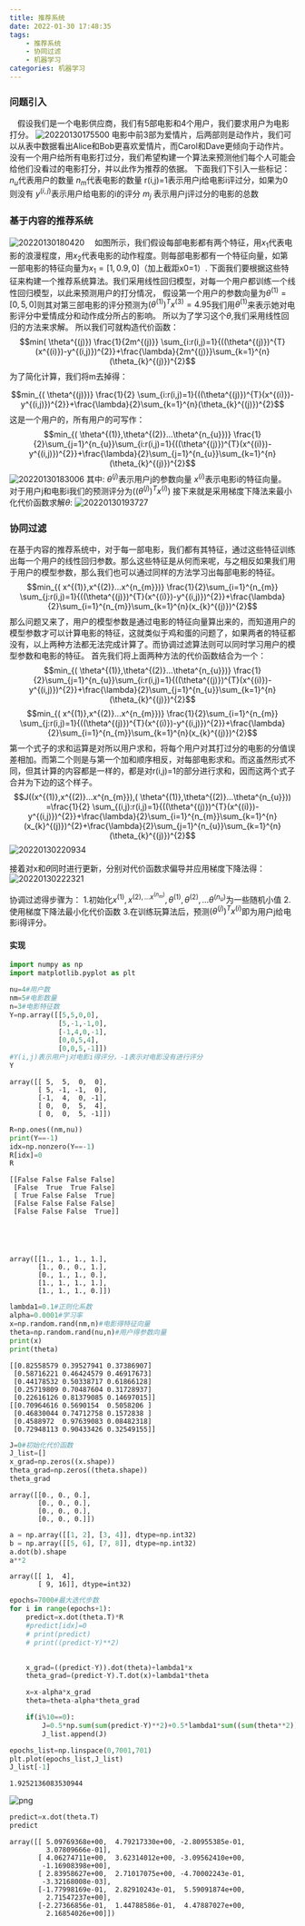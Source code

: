```yaml
---
title: 推荐系统
date: 2022-01-30 17:48:35
tags:
    - 推荐系统
    - 协同过滤
    - 机器学习
categories: 机器学习
---
```

### 问题引入
&emsp;假设我们是一个电影供应商，我们有5部电影和4个用户，我们要求用户为电影打分。
![20220130175500](https://cdn.jsdelivr.net/gh/liwangshengya/picture/img/20220130175500.png)
电影中前3部为爱情片，后两部则是动作片，我们可以从表中数据看出Alice和Bob更喜欢爱情片，而Carol和Dave更倾向于动作片。没有一个用户给所有电影打过分，我们希望构建一个算法来预测他们每个人可能会给他们没看过的电影打分，并以此作为推荐的依据。
下面我们下引入一些标记：
$n_{u}$代表用户的数量
$n_{m}$代表电影的数量
r(i,j)=1表示用户j给电影i评过分，如果为0则没有
$y^{(i,j)}$表示用户给电影的i的评分
$m_{j}$ 表示用户j评过分的电影的总数
### 基于内容的推荐系统
![20220130180420](https://cdn.jsdelivr.net/gh/liwangshengya/picture/img/20220130180420.png)
&emsp;如图所示，我们假设每部电影都有两个特征，用$x_{1}$代表电影的浪漫程度，用$x_{2}$代表电影的动作程度。则每部电影都有一个特征向量，如第一部电影的特征向量为$x_{1}=[1,0.9, 0]$（加上截距x0=1）.
下面我们要根据这些特征来构建一个推荐系统算法。我们采用线性回归模型，对每一个用户都训练一个线性回归模型，以此来预测用户的打分情况，
假设第一个用户的参数向量为$\theta^{(1)}=[0, 5, 0]$则其对第三部电影的评分预测为$(\theta^{(1)})^{T}x^{(3)}=4.95$我们用$\theta^{(1)}$来表示她对电影评分中爱情成分和动作成分所占的影响。
所以为了学习这个$\theta$,我们采用线性回归的方法来求解。
所以我们可就构造代价函数：
$$min( \theta^{(j)}) \frac{1}{2m^{(j)}} \sum_{i:r(i,j)=1}{((\theta^{(j)})^{T}(x^{(i)})-y^{(i,j)})^{2}}+\frac{\lambda}{2m^{(j)}}\sum_{k=1}^{n}(\theta_{k}^{(j)})^{2}$$
为了简化计算，我们将m去掉得：

$$min_{( \theta^{(j)})} \frac{1}{2} \sum_{i:r(i,j)=1}{((\theta^{(j)})^{T}(x^{(i)})-y^{(i,j)})^{2}}+\frac{\lambda}{2}\sum_{k=1}^{n}(\theta_{k}^{(j)})^{2}$$
这是一个用户的，所有用户的可写作：
$$min_{( \theta^{(1)},\theta^{(2)}...\theta^{n_{u}})} \frac{1}{2}\sum_{j=1}^{n_{u}}\sum_{i:r(i,j)=1}{((\theta^{(j)})^{T}(x^{(i)})-y^{(i,j)})^{2}}+\frac{\lambda}{2}\sum_{j=1}^{n_{u}}\sum_{k=1}^{n}(\theta_{k}^{(j)})^{2}$$
![20220130183006](https://cdn.jsdelivr.net/gh/liwangshengya/picture/img/20220130183006.png)
其中:
$\theta^{(j)}$表示用户j的参数向量
$x^{(i)}$表示电影i的特征向量。
对于用户j和电影i我们的预测评分为$((\theta^{(j)})^{T}x^{(i)})$
接下来就是采用梯度下降法来最小化代价函数求解$\theta$:
![20220130193727](https://cdn.jsdelivr.net/gh/liwangshengya/picture/img/20220130193727.png)

### 协同过滤

在基于内容的推荐系统中，对于每一部电影，我们都有其特征，通过这些特征训练出每一个用户的线性回归参数。那么这些特征是从何而来呢，与之相反如果我们用于用户的模型参数，那么我们也可以通过同样的方法学习出每部电影的特征。
$$min_{( x^{(1)},x^{(2)}...x^{n_{m}})} \frac{1}{2}\sum_{i=1}^{n_{m}} \sum_{j:r(i,j)=1}{((\theta^{(j)})^{T}(x^{(i)})-y^{(i,j)})^{2}}+\frac{\lambda}{2}\sum_{i=1}^{n_{m}}\sum_{k=1}^{n}(x_{k}^{(j)})^{2}$$
那么问题又来了，用户的模型参数是通过电影的特征向量算出来的，而知道用户的模型参数才可以计算电影的特征，这就类似于鸡和蛋的问题了，如果两者的特征都没有，以上两种方法都无法完成计算了。而协调过滤算法则可以同时学习用户的模型参数和电影的特征。
首先我们将上面两种方法的代价函数结合为一个：
$$min_{( \theta^{(1)},\theta^{(2)}...\theta^{n_{u}})} \frac{1}{2}\sum_{j=1}^{n_{u}}\sum_{i:r(i,j)=1}{((\theta^{(j)})^{T}(x^{(i)})-y^{(i,j)})^{2}}+\frac{\lambda}{2}\sum_{j=1}^{n_{u}}\sum_{k=1}^{n}(\theta_{k}^{(j)})^{2}$$
$$min_{( x^{(1)},x^{(2)}...x^{n_{m}})} \frac{1}{2}\sum_{i=1}^{n_{m}} \sum_{j:r(i,j)=1}{((\theta^{(j)})^{T}(x^{(i)})-y^{(i,j)})^{2}}+\frac{\lambda}{2}\sum_{i=1}^{n_{m}}\sum_{k=1}^{n}(x_{k}^{(j)})^{2}$$
第一个式子的求和运算是对所以用户求和，将每个用户对其打过分的电影的分值误差相加。而第二个则是与第一个加和顺序相反，对每部电影求和。而这虽然形式不同，但其计算的内容都是一样的，都是对r(i,j)=1的部分进行求和，因而这两个式子合并为下边的这个样子。
$$J((x^{(1)},x^{(2)}...x^{n_{m}}),( \theta^{(1)},\theta^{(2)}...\theta^{n_{u}})) =\frac{1}{2} \sum_{(i,j):r(i,j)=1}{((\theta^{(j)})^{T}(x^{(i)})-y^{(i,j)})^{2}}+\frac{\lambda}{2}\sum_{i=1}^{n_{m}}\sum_{k=1}^{n}(x_{k}^{(j)})^{2}+\frac{\lambda}{2}\sum_{j=1}^{n_{u}}\sum_{k=1}^{n}(\theta_{k}^{(j)})^{2}$$
![20220130220934](https://cdn.jsdelivr.net/gh/liwangshengya/picture/img/20220130220934.png)

接着对x和$\theta$同时进行更新，分别对代价函数求偏导并应用梯度下降法得：
![20220130222321](https://cdn.jsdelivr.net/gh/liwangshengya/picture/img/20220130222321.png)

协调过滤得步骤为：
1.初始化$x^{(1)},x^{(2),...x^{(n_{m})}},\theta^{(1)},\theta^{(2)},...\theta^{(n_{u})}$为一些随机小值
2.使用梯度下降法最小化代价函数
3.在训练玩算法后，预测$(\theta^{(j)})^{T}x^{(i)}$即为用户j给电影i得评分。

#### 实现

```python
import numpy as np
import matplotlib.pyplot as plt
```


```python
nu=4#用户数
nm=5#电影数量
n=3#电影特征数
Y=np.array([[5,5,0,0],
            [5,-1,-1,0],
            [-1,4,0,-1],
            [0,0,5,4],
            [0,0,5,-1]])
#Y(i,j)表示用户j对电影i得评分，-1表示对电影没有进行评分
Y
```




    array([[ 5,  5,  0,  0],
           [ 5, -1, -1,  0],
           [-1,  4,  0, -1],
           [ 0,  0,  5,  4],
           [ 0,  0,  5, -1]])




```python
R=np.ones((nm,nu))
print(Y==-1)
idx=np.nonzero(Y==-1)
R[idx]=0
R
```

    [[False False False False]
     [False  True  True False]
     [ True False False  True]
     [False False False False]
     [False False False  True]]





    array([[1., 1., 1., 1.],
           [1., 0., 0., 1.],
           [0., 1., 1., 0.],
           [1., 1., 1., 1.],
           [1., 1., 1., 0.]])




```python
lambda1=0.1#正则化系数
alpha=0.0001#学习率
x=np.random.rand(nm,n)#电影得特征向量
theta=np.random.rand(nu,n)#用户得参数向量
print(x)
print(theta)
```

    [[0.82558579 0.39527941 0.37386907]
     [0.58716221 0.46424579 0.46917673]
     [0.44178532 0.50338717 0.61866128]
     [0.25719809 0.70487604 0.31728937]
     [0.22616126 0.81379085 0.14697015]]
    [[0.70964616 0.5690154  0.5058206 ]
     [0.46830044 0.74712758 0.1572838 ]
     [0.4588972  0.97639083 0.08482318]
     [0.72948113 0.90433426 0.32549155]]



```python
J=0#初始化代价函数
J_list=[]
x_grad=np.zeros((x.shape))
theta_grad=np.zeros((theta.shape))
theta_grad
```




    array([[0., 0., 0.],
           [0., 0., 0.],
           [0., 0., 0.],
           [0., 0., 0.]])




```python
a = np.array([[1, 2], [3, 4]], dtype=np.int32)
b = np.array([[5, 6], [7, 8]], dtype=np.int32)
a.dot(b).shape
a**2
```




    array([[ 1,  4],
           [ 9, 16]], dtype=int32)




```python
epochs=7000#最大迭代步数
for i in range(epochs+1):
    predict=x.dot(theta.T)*R
    #predict[idx]=0
    # print(predict)
    # print((predict-Y)**2)
    

    x_grad=((predict-Y)).dot(theta)+lambda1*x
    theta_grad=(predict-Y).T.dot(x)+lambda1*theta

    x=x-alpha*x_grad
    theta=theta-alpha*theta_grad

    if(i%10==0):
        J=0.5*np.sum(sum(predict-Y)**2)+0.5*lambda1*sum((sum(theta**2)))+0.5*lambda1*sum(sum(x**2))
        J_list.append(J)

epochs_list=np.linspace(0,7001,701)
plt.plot(epochs_list,J_list)
J_list[-1]
```




    1.9252136083530944




![png](https://cdn.jsdelivr.net/gh/liwangshengya/picture/img/202202012244711.png)
    



```python
predict=x.dot(theta.T)
predict
```




    array([[ 5.09769368e+00,  4.79217330e+00, -2.80955385e-01,
             3.07809666e-01],
           [ 4.06274711e+00,  3.62314012e+00, -3.09562410e+00,
            -1.16908398e+00],
           [ 2.83958627e+00,  2.71017075e+00, -4.70002243e-01,
            -3.32168008e-03],
           [-1.77998169e-01,  2.82910243e-01,  5.59091874e+00,
             2.71547237e+00],
           [-2.27366856e-01,  1.44788586e-01,  4.47887027e+00,
             2.16854026e+00]])
